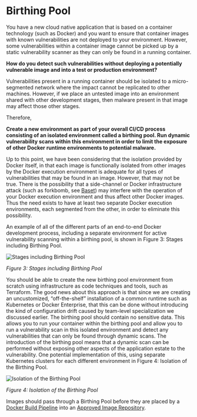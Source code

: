 # Birthing Pool

You have a new cloud native application that is based on a container technology (such as Docker) and you want to ensure that container images with known vulnerabilities are not deployed to your environment. However, some vulnerabilities within a container image cannot be picked up by a static vulnerability scanner as they can only be found in a running container.

**How do you detect such vulnerabilities without deploying a potentially vulnerable image and into a test or production environment?**

Vulnerabilities present in a running container should be isolated to a micro-segmented network where the impact cannot be replicated to other machines. However, if we place an untested image into an environment shared with other development stages, then malware present in that image may affect those other stages.

Therefore,

**Create a new environment as part of your overall CI/CD process consisting of an isolated environment called a birthing pool.  Run dynamic vulnerability scans within this environment in order to limit the exposure of other Docker runtime environments to potential malware.**

Up to this point, we have been considering that the isolation provided by Docker itself, in that each image is functionally isolated from other images by the Docker execution environment is adequate for all types of vulnerabilities that may be found in an image.  However, that may not be true.  There is the possibility that a side-channel or Docker infrastructure attack (such as forkbomb, see [Baset](https://www.slideshare.net/SalmanBaset/unraveling-docker-security-lessons-from-a-production-cloud-70513798)) may interfere with the operation of your Docker execution environment and thus affect other Docker images. Thus the need exists to have at least two separate Docker execution environments, each segmented from the other, in order to eliminate this possibility.

An example of all of the different parts of an end-to-end Docker development process, including a separate environment for active vulnerability scanning within a birthing pool, is shown in Figure 3: Stages including Birthing Pool.
 
![Stages including Birthing Pool](https://github.com/cdegroot/cloud-patterns-book/blob/master/assets/Figure3.png) 

*Figure 3: Stages including Birthing Pool*

You should be able to create the new birthing pool environment from scratch using infrastructure as code techniques and tools, such as Terraform.  The good news about this approach is that since we are creating an uncustomized, “off-the-shelf” installation of a common runtime such as Kubernetes or Docker Enterprise, that this can be done without introducing the kind of configuration drift caused by team-level specialization we discussed earlier. The birthing pool should contain no sensitive data. This allows you to run your container within the birthing pool and allow you to run a vulnerability scan in this isolated environment and detect any vulnerabilities that can only be found through dynamic scans.
The introduction of the birthing pool means that a dynamic scan can be performed without exposing other aspects of the application estate to the vulnerability. One potential implementation of this, using separate Kubernetes clusters for each different environment in Figure 4: Isolation of the Birthing Pool.

![Isolation of the Birthing Pool](https://github.com/cdegroot/cloud-patterns-book/blob/master/assets/Figure4.png)

*Figure 4: Isolation of the Birthing Pool*

Images should pass through a Birthing Pool before they are placed by a [Docker Build Pipeline](https://github.com/cdegroot/cloud-patterns-book/blob/master/container-architecture/docker-build-pipeline.md) into an [Approved Image Repository](https://github.com/cdegroot/cloud-patterns-book/blob/master/container-architecture/approved-image-repository.md).
